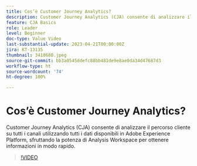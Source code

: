 ```yaml
---
title: Cos’è Customer Journey Analytics?
description: Customer Journey Analytics (CJA) consente di analizzare il percorso cliente su tutti i canali utilizzando tutti i dati disponibili in Adobe Experience Platform, sfruttando la potenza di Analysis Workspace per ottenere informazioni in modo rapido.
feature: CJA Basics
role: Leader
level: Beginner
doc-type: Value Video
last-substantial-update: 2023-04-21T00:00:00Z
jira: KT-13135
thumbnail: 3418680.jpeg
source-git-commit: bb3a0545ddefc88bb481de9e8ae0da34d47687d3
workflow-type: ht
source-wordcount: '74'
ht-degree: 100%

---
```



# Cos’è Customer Journey Analytics?

Customer Journey Analytics (CJA) consente di analizzare il percorso cliente su tutti i canali utilizzando tutti i dati disponibili in Adobe Experience Platform, sfruttando la potenza di Analysis Workspace per ottenere informazioni in modo rapido.

>[!VIDEO](https://video.tv.adobe.com/v/3418680/?quality=12&learn=on)
